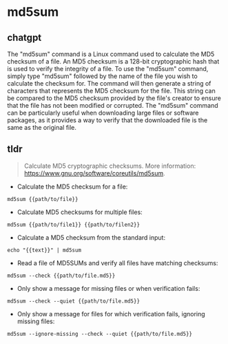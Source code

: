 # md5sum 
## chatgpt 
The "md5sum" command is a Linux command used to calculate the MD5 checksum of a file. An MD5 checksum is a 128-bit cryptographic hash that is used to verify the integrity of a file. To use the "md5sum" command, simply type "md5sum" followed by the name of the file you wish to calculate the checksum for. The command will then generate a string of characters that represents the MD5 checksum for the file. This string can be compared to the MD5 checksum provided by the file's creator to ensure that the file has not been modified or corrupted. The "md5sum" command can be particularly useful when downloading large files or software packages, as it provides a way to verify that the downloaded file is the same as the original file. 

## tldr 
 
> Calculate MD5 cryptographic checksums.
> More information: <https://www.gnu.org/software/coreutils/md5sum>.

- Calculate the MD5 checksum for a file:

`md5sum {{path/to/file}}`

- Calculate MD5 checksums for multiple files:

`md5sum {{path/to/file1}} {{path/to/filen2}}`

- Calculate a MD5 checksum from the standard input:

`echo "{{text}}" | md5sum`

- Read a file of MD5SUMs and verify all files have matching checksums:

`md5sum --check {{path/to/file.md5}}`

- Only show a message for missing files or when verification fails:

`md5sum --check --quiet {{path/to/file.md5}}`

- Only show a message for files for which verification fails, ignoring missing files:

`md5sum --ignore-missing --check --quiet {{path/to/file.md5}}`
